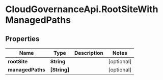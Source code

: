 # CloudGovernanceApi.RootSiteWithManagedPaths

## Properties

Name | Type | Description | Notes
------------ | ------------- | ------------- | -------------
**rootSite** | **String** |  | [optional] 
**managedPaths** | **[String]** |  | [optional] 


